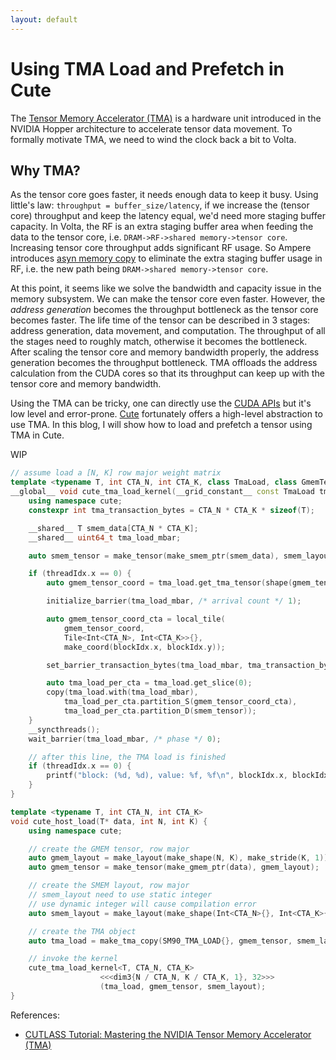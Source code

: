 ```yaml
---
layout: default
---
```


# Using TMA Load and Prefetch in Cute

The [Tensor Memory Accelerator (TMA)](https://developer.nvidia.com/blog/nvidia-hopper-architecture-in-depth/) is a hardware unit introduced in the NVIDIA Hopper architecture to accelerate tensor data movement. To formally motivate TMA, we need to wind the clock back a bit to Volta.

## Why TMA?

As the tensor core goes faster, it needs enough data to keep it busy. Using little's law: `throughput = buffer_size/latency`, if we increase the (tensor core) throughput and keep the latency equal, we'd need more staging buffer capacity. In Volta, the RF is an extra staging buffer area when feeding the data to the tensor core, i.e. `DRAM->RF->shared memory->tensor core`. Increasing tensor core throughput adds significant RF usage. So Ampere introduces [asyn memory copy](https://developer.nvidia.com/blog/nvidia-ampere-architecture-in-depth/) to eliminate the extra staging buffer usage in RF, i.e. the new path being `DRAM->shared memory->tensor core`. 

At this point, it seems like we solve the bandwidth and capacity issue in the memory subsystem. We can make the tensor core even faster. However, the *address generation* becomes the throughput bottleneck as the tensor core becomes faster. The life time of the tensor can be described in 3 stages: address generation, data movement, and computation. The throughput of all the stages need to roughly match, otherwise it becomes the bottleneck. After scaling the tensor core and memory bandwidth properly, the address generation becomes the throughput bottleneck. TMA offloads the address calculation from the CUDA cores so that its throughput can keep up with the tensor core and memory bandwidth.

Using the TMA can be tricky, one can directly use the [CUDA APIs](https://docs.nvidia.com/cuda/cuda-c-programming-guide/index.html#tensor-memory-access) but it's low level and error-prone. [Cute](https://github.com/NVIDIA/cutlass/tree/main/media/docs/cute) fortunately offers a high-level abstraction to use TMA. In this blog, I will show how to load and prefetch a tensor using TMA in Cute.

WIP

```c++
// assume load a [N, K] row major weight matrix
template <typename T, int CTA_N, int CTA_K, class TmaLoad, class GmemTensor, class SmemLayout>
__global__ void cute_tma_load_kernel(__grid_constant__ const TmaLoad tma_load, GmemTensor gmem_tensor, SmemLayout smem_layout) {
    using namespace cute;
    constexpr int tma_transaction_bytes = CTA_N * CTA_K * sizeof(T);

    __shared__ T smem_data[CTA_N * CTA_K];
    __shared__ uint64_t tma_load_mbar;

    auto smem_tensor = make_tensor(make_smem_ptr(smem_data), smem_layout);

    if (threadIdx.x == 0) {
        auto gmem_tensor_coord = tma_load.get_tma_tensor(shape(gmem_tensor));

        initialize_barrier(tma_load_mbar, /* arrival count */ 1);

        auto gmem_tensor_coord_cta = local_tile(
            gmem_tensor_coord,
            Tile<Int<CTA_N>, Int<CTA_K>>{},
            make_coord(blockIdx.x, blockIdx.y));

        set_barrier_transaction_bytes(tma_load_mbar, tma_transaction_bytes);

        auto tma_load_per_cta = tma_load.get_slice(0);
        copy(tma_load.with(tma_load_mbar),
            tma_load_per_cta.partition_S(gmem_tensor_coord_cta),
            tma_load_per_cta.partition_D(smem_tensor));
    }
    __syncthreads();
    wait_barrier(tma_load_mbar, /* phase */ 0);

    // after this line, the TMA load is finished
    if (threadIdx.x == 0) {
        printf("block: (%d, %d), value: %f, %f\n", blockIdx.x, blockIdx.y, float(smem_tensor(make_coord(0, 0))), float(smem_tensor(make_coord(0, 1))));
    }
}

template <typename T, int CTA_N, int CTA_K>
void cute_host_load(T* data, int N, int K) {
    using namespace cute;

    // create the GMEM tensor, row major
    auto gmem_layout = make_layout(make_shape(N, K), make_stride(K, 1));
    auto gmem_tensor = make_tensor(make_gmem_ptr(data), gmem_layout);

    // create the SMEM layout, row major
    // smem_layout need to use static integer
    // use dynamic integer will cause compilation error
    auto smem_layout = make_layout(make_shape(Int<CTA_N>{}, Int<CTA_K>{}), make_stride(Int<CTA_K>{}, _1{}));

    // create the TMA object
    auto tma_load = make_tma_copy(SM90_TMA_LOAD{}, gmem_tensor, smem_layout);

    // invoke the kernel
    cute_tma_load_kernel<T, CTA_N, CTA_K>
                    <<<dim3{N / CTA_N, K / CTA_K, 1}, 32>>>
                    (tma_load, gmem_tensor, smem_layout);
}
```


References:
- [CUTLASS Tutorial: Mastering the NVIDIA Tensor Memory Accelerator (TMA)](https://research.colfax-intl.com/tutorial-hopper-tma/)